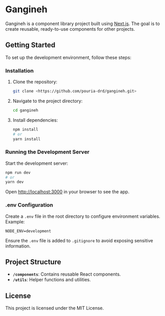 # Gangineh

Gangineh is a component library project built using [Next.js](https://nextjs.org). The goal is to create reusable, ready-to-use components for other projects.

## Getting Started

To set up the development environment, follow these steps:

### Installation

1. Clone the repository:
    ```bash
    git clone <https://github.com/pouria-drd/gangineh.git>
    ```
2. Navigate to the project directory:
    ```bash
    cd gangineh
    ```
3. Install dependencies:
    ```bash
    npm install
    # or
    yarn install
    ```

### Running the Development Server

Start the development server:

```bash
npm run dev
# or
yarn dev
```

Open [http://localhost:3000](http://localhost:3000) in your browser to see the app.

### .env Configuration

Create a `.env` file in the root directory to configure environment variables. Example:

```env
NODE_ENV=development
```

Ensure the `.env` file is added to `.gitignore` to avoid exposing sensitive information.

## Project Structure

-   **`/components`**: Contains reusable React components.
-   **`/utils`**: Helper functions and utilities.

## License

This project is licensed under the MIT License.
